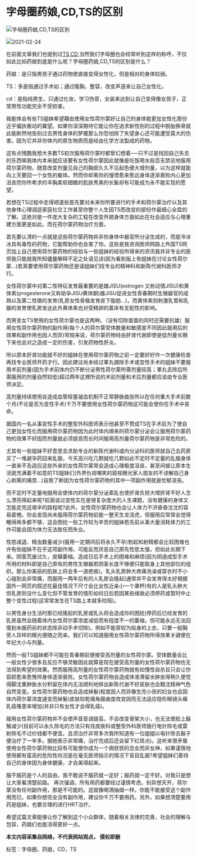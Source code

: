 # 字母圈药娘,CD,TS的区别

![字母圈药娘,CD,TS的区别](http://www.anshizm.com/wp-content/uploads/2021/02/1614155932-683x1024.jpg)

![](https://www.anshizm.com/wp-content/themes/zhimu/i/time.png)2021-02-24

在前面文章我们也提到过[TS,CD](http://www.anshizm.com/342.html),当然我们字母圈也会经常听到这样的称呼，不仅如此比如药娘到底是什么呢？字母圈药娘,CD,TS的区别是什么？

药娘：是只指男孩子通过药物使直接变得女性化，但是相对的身体较弱。

TS：多是指通过手术如；通过隆胸，整容，改变声道来让自己女性化。

cd：是指纯男生，只通过化妆，学习伪音，女装来达到让自己变得像女孩子，正常男性功能完全不受损害。

我能体会有些TS姐妹希望藉由使用女性荷尔蒙好让自己的身体能更加女性化那份近乎偏执衝动的冀望。如果你深深期待它能让你在追求新性别的过程中脱胎换骨就此能断然地告别过去男性身体的梦魇那么你恐怕除了失望身心还可能遭受莫大的伤害。因为它并非你体内的原生物质而是经由化学方法製成的药物。

这有点残酷我想大多数TS初次服用荷尔蒙时都曾幻想着──只不过是找回自己失去的东西嘛我体内本来就应该要有女性荷尔蒙因此就像是吃饭喝水般百无禁忌地服用荷尔蒙药物，随意改变剂量见自己的胸部久久不见起色便大增剂量，以为这样就能向上天要回一个女性的躯体。然而你却离你的憧憬愈来愈远身体逐渐衰败内心更加沮丧而你所希求的丰胸柔软细緻的肌肤秀美的长髮却有可能成为永不能实现的愿望。

若想在TS过程中走得顺遂些首先要对未来你所要进行的手术和荷尔蒙治疗以及其他身体心理调适家庭社交工作甚至你整个人生因TS而改变的部份作最细心全盘的了解。这绝对是一件庞大复杂的工程在改变外貌身体方面如此在社会适应与心理重建方面更是如此。而在荷尔蒙药物治疗方面，

首先要认清的一点就是这些荷尔蒙药物并非你身体中器官所分泌生成的，而是冷冰冰具有毒性的药物，它能帮助你也会害了你。这些是我咨询医师网路上外国TS网页加上自己使用荷尔蒙药物的经验与一些姐妹的经验所得来的资讯我并非专业的医师我只能就我所知儘量解释不足之处请见谅(因为看到版上有姐妹在讨论女性荷尔蒙…)若真要使用荷尔蒙药物还是请姐妹们找专业的精神科和新陈代谢科医师才行。

女性荷尔蒙中对第二性特征发育最重要的是雌JISU(estrogen 又称动情JISU)和黄体素(progesterone又称助孕JISU黄体酮)雌JISU促进女性青春期时生殖器官的成熟以及第二性徵的发育(乳房女性骨骼发育皮下脂肪…)，而黄体素则刺激乳管和乳腺的发育使乳房发达此外黄体素也对受精卵的着床有支配性的影响。

而男变女TS使用的女性荷尔蒙也是这两种。（没有切除蛋蛋的同时还需要抗雄）服用女性荷尔蒙药物的副作用(每个人的荷尔蒙受体数量和敏感度不同因此服用后的效果和副作用也因人而异)常规来说，荷尔蒙药物经由肝肾代谢即使是低剂量长期下来也会对之造成一定的伤害，引发药物性肝炎。

所以原本肝肾功能就不好的姐妹在使用荷尔蒙药物之前一定要好好作一次健康检查再找专业医师开药才行。因此建议尚未经过睪丸摘除手术或变性手术的姐妹不要服用术前剂量(因为手术前体内仍不断分泌男性荷尔蒙所需剂量较高；睪丸去除后所需服用的剂量自然较低)超过两年这裡所说的术前剂量和术后剂量都应该由专业医师决定。

高剂量持续使用会造成血管栓塞凝血机制不正常静脉曲张所以在任何重大手术前数个月(不论是否为变性手术)千万不要使用女性荷尔蒙药物这可能会使你在手术中丧命。

据国内一名从事变性手术的整型外科医师表示他甚至不赞成TS在手术前为了使自己更加女性化而服用荷尔蒙药物因为此时体内塬来的荷尔蒙分泌会让服用荷尔蒙药物的效果不好因而剂量就必须提高而长时间服用高剂量荷尔蒙药物是非常危险的。

尤其有一些姐妹不好意思去求助专业的新陈代谢科或内分泌科的医师就自己去药房买了一堆避孕药回来乱服，今天高兴吃几颗就吃几颗如此不定时不定量的乱服身体一直来不及适应这些外来的女性荷尔蒙常会造成心理极度沮丧，甚至间接让原本生活就充满着不如意的TS姐妹们(外界仇视嘲笑的窥视眼光家人朋友的不谅解自己身心剥离的痛苦…)自我了断因为女性荷尔蒙药物的其中一项副作用就是忧郁沮丧。

而不定时不定量地服用会使体内的荷尔蒙分泌紊乱也使肝肾负担大增肝肾不好人怎么漂亮得起来呢?前面说过变性实在是很复杂庞大的人生课题，没有健康的身体又怎能走完这艰辛的路程呢?此外，女性荷尔蒙药物也会让人体力不济昏昏沈沈的容易疲倦。你会发现尚未服用荷尔蒙药物前能一整天生龙活虎，但服用后常常会觉得睡得再多都不够，这会困扰一些工作较为辛苦的姐妹若先前从事大量消耗体力的工作可能会因为体力无法胜任而失业。

性慾减退、精虫数量减少(服用一定期间后将永久不孕)勃起和射精都会比较困难也许有些姐妹不在乎这项副作用，可能反而厌恶自己原先性慾太强，但如此长期下来。阴茎荒废过久，皮瓣萎缩。造成日后手术上的困难和麻烦(因为阴道成型手术所用的材料即是自己原有的男性生殖器若阴茎长度不够便只能取身上其他部位的组织。那么你美丽的肌肤上将会多一道疤痕)。乳头乳房肿大疼痛洗澡或穿衣时不小心碰到会非常痛，而服用一两年后有的人乳房会隆起(通常并不会发育得太好根据国外一网页的叙述在最佳情况下尺寸会比女性近亲小一个罩杯)有的人是乳头肿大但乳房则没什么变化但不管发育的情形如何日后若因某些缘故必须停药或暂时中止整个变性过程(这常常发生在TS路上本就多险阻)。

以男性身分生活时那已经隆起的乳房或乳头将会造成你的困扰(停药后已经发育的乳房虽然会随着体内女性荷尔蒙浓度减低而有程度不一的萎缩，但可能永远无法回復到未服药前的状态除非动手术切除)。例如不能穿较为贴身的上衣，只要一挺胸旁人异样的眼光便随之而来。我们可以知道服用女性荷尔蒙药物所得效果关键便在年纪大小与剂量。

然而一般TS姐妹都不可能在青春期前便接受高剂量的女性荷尔蒙。受体数量会比一般女性少很多且反应不够灵敏因此就算是现在接受高剂量的女性荷尔蒙药物也无法得到希望的效果。然而服用高剂量的女性荷尔蒙药物就有如慢性自杀且只会让你容颜愈来愈憔悴身体逐渐衰败。女性荷尔蒙药物会造成体液滞留水肿坐得稍久便觉得脚沈重肿胀水分积留在体内无法顺利地排出新陈代谢不好皮肤也会黯沈精神气色自然变差。女性荷尔蒙药物也会造成掉髮(程度因人而异像生完小孩的妇女也会因体内荷尔蒙浓度遽变而掉髮)皮肤较乾燥角膜曲度改变因而无法适应隐形眼镜头痛乳癌罹患率增加(并非只有女性才会得乳癌)。

服用女性荷尔蒙药物并不会使声音音调提高，不会改变骨架大小，也无法使脸上鬍鬚减少(目前可以永久除毛的方法只有找皮肤科或整型外科医师施行电针除毛或雷射除毛不过价钱都不便宜。且须治疗非常多次我所知道有一位姐姐以电针除去鬍子便治疗了一年多。据她表示非常痛，治疗完成后还会留下红斑点)。这听来很矛盾使用女性荷尔蒙药物比较有可能使你成为一个病恹恹的丑女而非女神，如果谨慎地使用都有蛮高的危险性何况是在毫无医师指示的情况下盲目乱服?希望姐妹们善待自己的身体因为身体健康，才会美得起来。

服不服药是个人的自由，我不敢说不服药就一定好；服药就一定不好。对我只是想让大家看清楚前路。 再次强调，所有用药都要经过谨慎考虑。别异想天开，荷尔蒙没有任何副作用，那是不可能的。这就像喝酒抽烟一样。你能不能接受这个副作用而已。如果你想完全没有副作用，建议你千万不要用药。另外，如果想清楚要用药是姐妹，也要合理的进行HRT治疗。

希望这篇文章能够让你了解到这个小众群体，随着相关法律的完善，社会的理解与包容，药娘们也能活得更好一点。

**本文内容采集自网络，不代表网站观点， 侵权即删**

标签：字母圈，药娘，CD，TS

